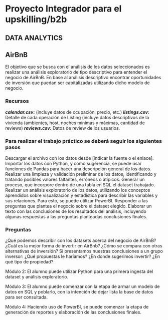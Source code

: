 # Proyecto Integrador para el upskilling/b2b

## DATA ANALYTICS

## AirBnB

El objetivo que se busca con el análisis de los datos seleccionados es realizar una análisis exploratorio de tipo descriptivo para entender el negocio de AirBnB. En base al análisis descriptivo encontrar oportunidades de inversión que puedan ser capitalizadas utilizando dicho modelo de negocio.

### Recursos

***calendar.csv:*** (incluye datos de ocupación, precio, etc.)
***listings.csv:*** Detalle de cada operación de Listing (incluye datos descriptivos de la vivienda (ambientes, host, noches mínimas y máximas, cantidad de reviews)
***reviews.csv:*** Datos de review de los usuarios.

### Para realizar el trabajo práctico se deberá seguir los siguientes pasos

Descargar el archivo con los datos desde [indicar la fuente o el enlace].
Importar los datos con Python, y como sugerencia, se puede usar funciones de Pandas para hacer una descripción general de los datos.
Realizar una limpieza y validación preliminar de los datos, identificando y tratando posibles valores faltantes, erróneos o atípicos.
Generar un proceso, que incorpore dentro de una tabla en SQL el dataset trabajado.
Realizar un análisis exploratorio de los datos, utilizando los conceptos aprendidos sobre visualización y estadística para describir las variables y sus relaciones. Para esto, se puede utilizar PowerBI.
Responder a las preguntas que plantea el negocio sobre el dataset elegido.
Elaborar un texto con las conclusiones de los resultados del análisis, incluyendo algunas respuestas a las preguntas planteadas conclusiones finales.

### Preguntas

¿Qué podemos describir con los datasets acerca del negocio de AirBnB?
¿Cuál es la mejor forma de invertir en AirBnb?
¿Cómo se compara con otras alternativas de inversión?
Si presentamos nuestras conclusiones a un grupo inversor: ¿Qué propuestas le haríamos?
¿En donde sugerimos invertir?
¿En qué tipo de propiedad?

Módulo 2:
El alumno puede utilizar Python para una primera ingesta del dataset y análisis exploratorio.

Módulo 3:
El alumno puede comenzar con la etapa de armar un modelo de datos en SQL y poblarlo, con la intención de dejar lista la base de datos para ser consultada.

Módulo 4:
Haciendo uso de PowerBI, se puede comenzar la etapa de generación de reportes y elaboración de las conclusiones finales.
